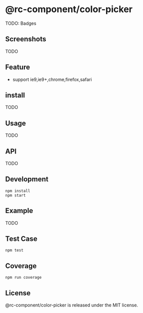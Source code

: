 # @rc-component/color-picker

TODO: Badges

## Screenshots

TODO

## Feature

- support ie9,ie9+,chrome,firefox,safari

## install

TODO

## Usage

TODO

## API

TODO

## Development

```
npm install
npm start
```

## Example

TODO

## Test Case

```
npm test
```

## Coverage

```
npm run coverage
```

## License

@rc-component/color-picker is released under the MIT license.
